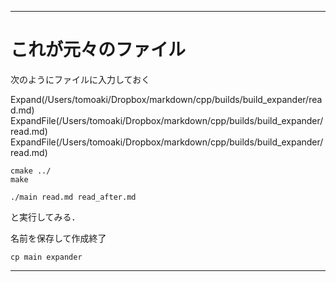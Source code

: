 
--------------------------------------------------------------------------

# これが元々のファイル

次のようにファイルに入力しておく

Expand(/Users/tomoaki/Dropbox/markdown/cpp/builds/build_expander/read.md)
    ExpandFile(/Users/tomoaki/Dropbox/markdown/cpp/builds/build_expander/read.md)
        ExpandFile(/Users/tomoaki/Dropbox/markdown/cpp/builds/build_expander/read.md)


```{shell}
cmake ../
make
```

```{shell}
./main read.md read_after.md
```

と実行してみる．

名前を保存して作成終了

```{shell}
cp main expander
```

--------------------------------------------------------------------------

